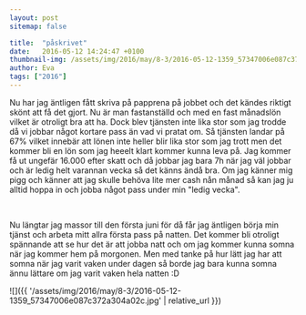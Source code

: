 ```yaml
---
layout: post
sitemap: false

title:  "påskrivet"
date:   2016-05-12 14:24:47 +0100
thumbnail-img: /assets/img/2016/may/8-3/2016-05-12-1359_57347006e087c372a304a02c.jpg
author: Eva
tags: ["2016"]
---
```


Nu har jag äntligen fått skriva på papprena på jobbet och det kändes riktigt skönt att få det gjort. Nu är man fastanställd och med en fast månadslön vilket är otroligt bra att ha. Dock blev tjänsten inte lika stor som jag trodde då vi jobbar något kortare pass än vad vi pratat om. Så tjänsten landar på 67% vilket innebär att lönen inte heller blir lika stor som jag trott men det kommer bli en lön som jag heeelt klart kommer kunna leva på. Jag kommer få ut ungefär 16.000 efter skatt och då jobbar jag bara 7h när jag väl jobbar och är ledig helt varannan vecka så det känns ändå bra. Om jag känner mig pigg och känner att jag skulle behöva lite mer cash nån månad så kan jag ju alltid hoppa in och jobba något pass under min "ledig vecka".




 




Nu längtar jag massor till den första juni för då får jag äntligen börja min tjänst och arbeta mitt allra första pass på natten. Det kommer bli otroligt spännande att se hur det är att jobba natt och om jag kommer kunna somna när jag kommer hem på morgonen. Men med tanke på hur lätt jag har att somna när jag varit vaken under dagen så borde jag bara kunna somna ännu lättare om jag varit vaken hela natten :D

![]({{ '/assets/img/2016/may/8-3/2016-05-12-1359_57347006e087c372a304a02c.jpg'  | relative_url }})

